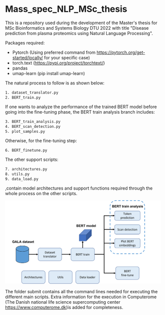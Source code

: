# Mass_spec_NLP_MSc_thesis
This is a repository used during the development of the Master's thesis for MSc Bioinformatics and Systems Biology DTU 2022 with title "Disease prediction from plasma proteomics using Natural Language Processing".

Packages required:
- Pytorch (Using preferred command from https://pytorch.org/get-started/locally/ for your specific case)
- torch.text (https://pypi.org/project/torchtext/)
- pandas
- umap-learn (pip install umap-learn)


The natural process to follow is as shown below:
    
    1. dataset_translator.py 
    2. BERT_train.py

If one wants to analyze the performance of the trained BERT model before going into the fine-tuning phase, the BERT train analysis branch includes:

    3. BERT_train_analysis.py
    4. BERT_scan_detection.py
    5. plot_samples.py

Otherwise, for the fine-tuning step:
    
    6. BERT_finetune.py

The other support scripts:
    
    7. architectures.py
    8. utils.py
    9. data_load.py

,contain model architectures and support functions required through the whole process on the other scripts.

![My Image](Images/Workflow_2.png)

The folder submit contains all the command lines needed for executing the different main scripts. Extra information for the execution in Computerome (The Danish national life science supercomputing center https://www.computerome.dk)is added for completeness.